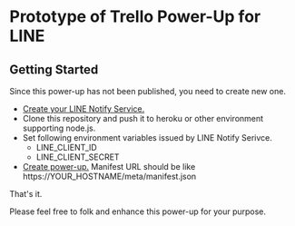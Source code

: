 # Prototype of Trello Power-Up for LINE

## Getting Started

Since this power-up has not been published, you need to create new one.

- [Create your LINE Notify Service.](https://notify-bot.line.me/my/services/new)
- Clone this repository and push it to heroku or other environment supporting node.js.
- Set following environment variables issued by LINE Notify Serivce.
    - LINE_CLIENT_ID
    - LINE_CLIENT_SECRET
- [Create power-up.](https://trello.com/power-ups/admin) Manifest URL should be like https://YOUR_HOSTNAME/meta/manifest.json

That's it.

Please feel free to folk and enhance this power-up for your purpose.
